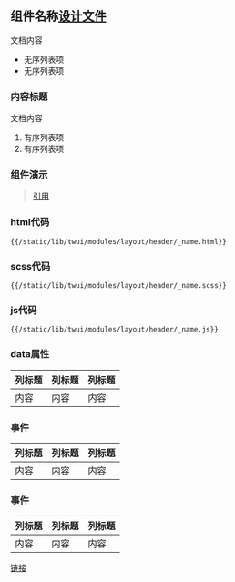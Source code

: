 ## 组件名称[设计文件](header.pdf)
文档内容

+ 无序列表项
+ 无序列表项

### 内容标题
文档内容

1. 有序列表项
2. 有序列表项

### 组件演示
> [引用](/static/lib/twui/modules/layout/header/_name.html)

### html代码

```
{{/static/lib/twui/modules/layout/header/_name.html}}
```

### scss代码

```
{{/static/lib/twui/modules/layout/header/_name.scss}}
```

### js代码

```
{{/static/lib/twui/modules/layout/header/_name.js}}
```

### data属性

| 列标题 | 列标题 | 列标题 |
| ----- | ----- | ----- |
| 内容 | 内容 | 内容 |

### 事件

| 列标题 | 列标题 | 列标题 |
| ----- | ----- | ----- |
| 内容 | 内容 | 内容 |

### 事件

| 列标题 | 列标题 | 列标题 |
| ----- | ----- | ----- |
| 内容 | 内容 | 内容 |

[链接](http://www.xxx.com)